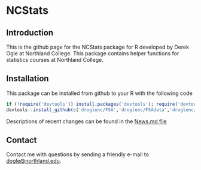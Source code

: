 NCStats
=======

## Introduction
This is the github page for the NCStats package for R developed by Derek Ogle at Northland College.  This package contains helper functions for statistics courses at Northland College.

## Installation
This package can be installed from github to your R with the following code

```r
if (!require('devtools')) install.packages('devtools'); require('devtools')
devtools::install_github(c('droglenc/FSA','droglenc/FSAdata','droglenc/NCStats'))
```

Descriptions of recent changes can be found in the [News.md file](https://github.com/droglenc/NCStats/blob/master/NEWS.md)

## Contact
Contact me with questions by sending a friendly e-mail to <dogle@northland.edu>.


